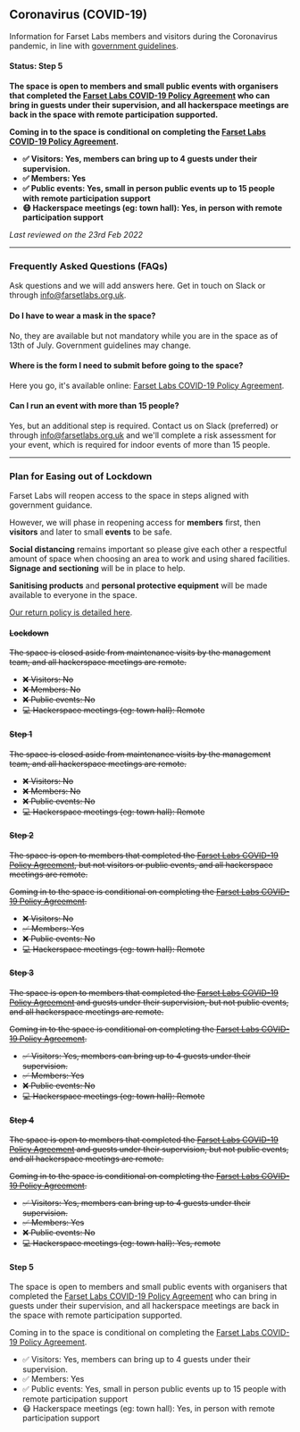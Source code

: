 ## Coronavirus (COVID-19)

Information for Farset Labs members and visitors during the Coronavirus pandemic, in line with [government guidelines](https://www.executiveoffice-ni.gov.uk/sites/default/files/publications/execoffice/our-approach-to-decision-making-summary-120520.pdf).

#### **Status: Step 5**

**The space is open to members and small public events with organisers that completed the [Farset Labs COVID-19 Policy Agreement] who can bring in guests under their supervision, and all hackerspace meetings are back in the space with remote participation supported.**

**Coming in to the space is conditional on completing the [Farset Labs COVID-19 Policy Agreement].**

* **✅ Visitors:                                Yes, members can bring up to 4 guests under their supervision.**
* **✅ Members:                                 Yes**
* **✅ Public events:                           Yes, small in person public events up to 15 people with remote participation support**
* **😷 Hackerspace meetings (eg: town hall):    Yes, in person with remote participation support**

_Last reviewed on the 23rd Feb 2022_

---

### Frequently Asked Questions (FAQs)

Ask questions and we will add answers here. Get in touch on Slack or through [info@farsetlabs.org.uk].

#### Do I have to wear a mask in the space?

No, they are available but not mandatory while you are in the space as of 13th of July. Government guidelines may change.

[info@farsetlabs.org.uk]:mailto:info@farsetlabs.org.uk

#### Where is the form I need to submit before going to the space?

Here you go, it's available online: [Farset Labs COVID-19 Policy Agreement].

#### Can I run an event with more than 15 people?

Yes, but an additional step is required. Contact us on Slack (preferred) or through [info@farsetlabs.org.uk] and we'll complete a risk assessment for your event, which is required for indoor events of more than 15 people.

---

### Plan for Easing out of Lockdown

Farset Labs will reopen access to the space in steps aligned with government guidance.

However, we will phase in reopening access for **members** first, then **visitors** and later to small **events** to be safe.

**Social distancing** remains important so please give each other a respectful amount of space when choosing an area
to work and using shared facilities. **Signage and sectioning** will be in place to help.

**Sanitising products** and **personal protective equipment** will be made available to everyone in the space.

[Our return policy is detailed here](/about/coronavirus_return_policy).

#### ~~Lockdown~~

~~The space is closed aside from maintenance visits by the management team, and all hackerspace meetings are remote.~~

* ~~❌ Visitors: No~~
* ~~❌ Members: No~~
* ~~❌ Public events: No~~
* ~~💻 Hackerspace meetings (eg: town hall): Remote~~

#### ~~Step 1~~

~~The space is closed aside from maintenance visits by the management team, and all hackerspace meetings are remote.~~

* ~~❌ Visitors: No~~
* ~~❌ Members: No~~
* ~~❌ Public events: No~~
* ~~💻 Hackerspace meetings (eg: town hall): Remote~~

#### ~~Step 2~~

~~The space is open to members that completed the [Farset Labs COVID-19 Policy Agreement], but not visitors or public events, and all hackerspace meetings are remote.~~

~~Coming in to the space is conditional on completing the [Farset Labs COVID-19 Policy Agreement].~~

* ~~❌ Visitors: No~~
* ~~✅ Members: Yes~~
* ~~❌ Public events: No~~
* ~~💻 Hackerspace meetings (eg: town hall): Remote~~

#### ~~Step 3~~

~~The space is open to members that completed the [Farset Labs COVID-19 Policy Agreement] and guests under their supervision, but not public events, and all hackerspace meetings are remote.~~

~~Coming in to the space is conditional on completing the [Farset Labs COVID-19 Policy Agreement].~~

* ~~✅ Visitors: Yes, members can bring up to 4 guests under their supervision.~~
* ~~✅ Members: Yes~~
* ~~❌ Public events: No~~
* ~~💻 Hackerspace meetings (eg: town hall): Remote~~

#### ~~Step 4~~

~~The space is open to members that completed the [Farset Labs COVID-19 Policy Agreement] and guests under their supervision, but not public events, and all hackerspace meetings are remote.~~

~~Coming in to the space is conditional on completing the [Farset Labs COVID-19 Policy Agreement].~~

* ~~✅ Visitors: Yes, members can bring up to 4 guests under their supervision.~~
* ~~✅ Members: Yes~~
* ~~❌ Public events: No~~
* ~~💻 Hackerspace meetings (eg: town hall): Yes, remote~~

#### Step 5

The space is open to members and small public events with organisers that completed the [Farset Labs COVID-19 Policy Agreement] who can bring in guests under their supervision, and all hackerspace meetings are back in the space with remote participation supported.

Coming in to the space is conditional on completing the [Farset Labs COVID-19 Policy Agreement].

* ✅ Visitors:                                Yes, members can bring up to 4 guests under their supervision.
* ✅ Members:                                 Yes
* ✅ Public events:                           Yes, small in person public events up to 15 people with remote participation support
* 😷 Hackerspace meetings (eg: town hall):    Yes, in person with remote participation support

[return policy]:/about/coronavirus_return_policy
[Farset Labs COVID-19 Policy Agreement]:https://docs.google.com/forms/d/e/1FAIpQLSdnoNQBvJ5xRm75cpybzPVDQOLN389tQhX1Kmv7kCnF2bgI6g/viewform?usp=sf_link
